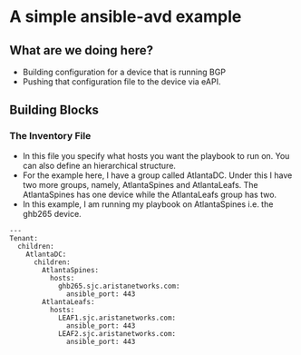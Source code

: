 # A simple ansible-avd example



## What are we doing here?

- Building configuration for a device that is running BGP
- Pushing that configuration file to the device via eAPI.

## Building Blocks

### The Inventory File

- In this file you specify what hosts you want the playbook to run on. You can also define an hierarchical structure.
- For the example here, I have a group called AtlantaDC. Under this I have two more groups, namely, AtlantaSpines and AtlantaLeafs. The AtlantaSpines has one device while the AtlantaLeafs group has two.
- In this example, I am running my playbook on AtlantaSpines i.e. the ghb265 device.


```
---
Tenant:
  children:
    AtlantaDC:
      children:
        AtlantaSpines:
          hosts:
            ghb265.sjc.aristanetworks.com:
              ansible_port: 443
        AtlantaLeafs:
          hosts:
            LEAF1.sjc.aristanetworks.com:
              ansible_port: 443
            LEAF2.sjc.aristanetworks.com:
              ansible_port: 443
```
